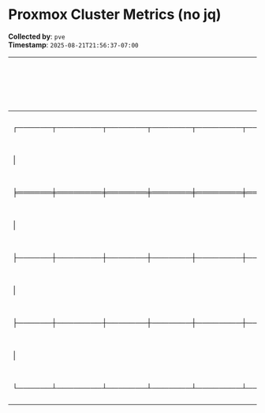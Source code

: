 # Proxmox Cluster Metrics (no jq)

**Collected by**: `pve`  
**Timestamp**: `2025-08-21T21:56:37-07:00`

| Node | CPU % | Mem Used / Total (GiB) | Uptime (s) |
|------|------:|-------------------------:|-------------:|
| ┌──────┬────────┬───────┬───────┬────────┬───────────┬──────────┬─────────────────────────────────────────────────────────────────────────────────────────────────┬───────────┐ | -nan | 0.00 / 0.00 |  |
| │ | -nan | 0.00 / 0.00 | │ |
| ╞══════╪════════╪═══════╪═══════╪════════╪═══════════╪══════════╪═════════════════════════════════════════════════════════════════════════════════════════════════╪═══════════╡ | -nan | 0.00 / 0.00 |  |
| │ | -nan | 0.00 / 0.00 | │ |
| ├──────┼────────┼───────┼───────┼────────┼───────────┼──────────┼─────────────────────────────────────────────────────────────────────────────────────────────────┼───────────┤ | -nan | 0.00 / 0.00 |  |
| │ | -nan | 0.00 / 0.00 | │ |
| ├──────┼────────┼───────┼───────┼────────┼───────────┼──────────┼─────────────────────────────────────────────────────────────────────────────────────────────────┼───────────┤ | -nan | 0.00 / 0.00 |  |
| │ | -nan | 0.00 / 0.00 | │ |
| └──────┴────────┴───────┴───────┴────────┴───────────┴──────────┴─────────────────────────────────────────────────────────────────────────────────────────────────┴───────────┘ | -nan | 0.00 / 0.00 |  |
